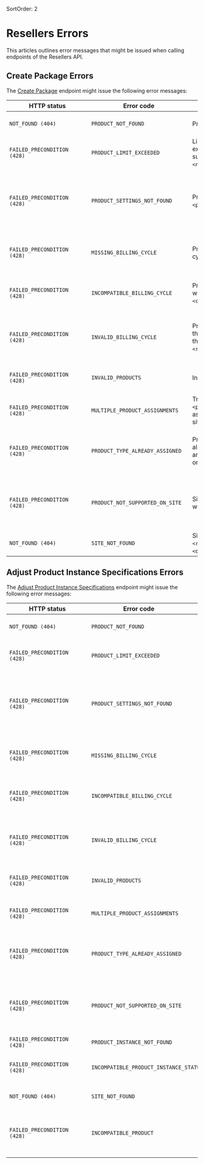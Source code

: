 SortOrder: 2
# Resellers Errors


This articles outlines error messages that might be issued when calling 
endpoints of the Resellers API.


## Create Package Errors


The [Create Package](https://dev.wix.com/api/rest/account-level-apis/resellers/packages/create-package-v2) endpoint might issue the following error messages:

| <div style="width:200px">HTTP status</div> | <div style="width:250px">Error code</div>                                 | <div style="width:280px">Error message </div>                                                                                                                   | <div style="width:300px">Troubleshooting </div>                                                                                                                                                                                                                         |
|--------------------------------------------|---------------------------------------------------------------------------|-----------------------------------------------------------------------------------------------------------------------------------------------------------------|-------------------------------------------------------------------------------------------------------------------------------------------------------------------------------------------------------------------------------------------------------------------------|
| `NOT_FOUND (404)` | `PRODUCT_NOT_FOUND` | Product id not found in catalog. | Make sure that the product ID is correct. You can contact the [Wix B2B sales](mailto:bizdev@wix.com) for a list of product IDs. |
| `FAILED_PRECONDITION (428)` | `PRODUCT_LIMIT_EXCEEDED` | Limit for product `<productId>` exceeded, number of current subscriptions `<numberOfCurrentSubscriptions>`. | Each product instance can only be assigned in a limited number of subscriptions. You can contact the [Wix B2B sales](mailto:bizdev@wix.com) for more information. |
| `FAILED_PRECONDITION (428)` | `PRODUCT_SETTINGS_NOT_FOUND` | Product doesn't have any settings `<productId>`. | Each product must have settings defining how it can be canceled and when customers are notified. A product can't be assigned to a package if these settings are missing. Currently, only Wix can define these settings. Contact the [Wix B2B sales](mailto:bizdev@wix.com) to make sure that the product has been defined properly. |
| `FAILED_PRECONDITION (428)` | `MISSING_BILLING_CYCLE` | Product `<productId>` must receive a cycle upon creating. | Missing information about which billing cycle to use for the product. Make sure to specify a billing cycle in the request if the product has more than a single supported cycle. |
| `FAILED_PRECONDITION (428)` | `INCOMPATIBLE_BILLING_CYCLE` | Product `<productId>` cannot be used with cycle: `<cycle>`, it is not one of `<cycles>`. | The specified billing cycle isn't supported for the product. Make sure to provide a supported billing cycle for each product. Contact the [Wix B2B sales](mailto:bizdev@wix.com) for more information. |
| `FAILED_PRECONDITION (428)` | `INVALID_BILLING_CYCLE` | Product `<productId>` is allowed for those cycles: `<settingsCycles>` and the request had this contract details: `<requestedContractDetails>`. | The specified billing cycle isn't supported for any product. Make sure to provide a supported billing cycle. Contact the [Wix B2B sales](mailto:bizdev@wix.com) for more information about the supported billing cycles. |
| `FAILED_PRECONDITION (428)` | `INVALID_PRODUCTS` | Invalid products: `<productIds>`. | Some of the specified product IDs aren't supported. Contact the [Wix B2B sales](mailto:bizdev@wix.com) for more information about available products. |
| `FAILED_PRECONDITION (428)` | `MULTIPLE_PRODUCT_ASSIGNMENTS` | Trying to assign products: `<productIds>` that cannot be assigned simultaneously to the same site `<metaSiteId>`. | You can't assign a product more than once per request. Make sure to assign each product only once. |
| `FAILED_PRECONDITION (428)` | `PRODUCT_TYPE_ALREADY_ASSIGNED` | Product type: `<productTypeId>` is allowed only as one instance per site and site `<metasiteId>` already has one product of that type. | Make sure that you don't assign a product to a site that already has another product of the same type. Contact the [Wix B2B sales](mailto:bizdev@wix.com) for more information about product types and the products they include. |
| `FAILED_PRECONDITION (428)` | `PRODUCT_NOT_SUPPORTED_ON_SITE` | Site `<metasiteId>` is not compatible with product `<productId>`. | Some products can't be assigned to the specified site. Check that each site has the required Premium plan, when trying to assign a product to it. Contact the [Wix B2B sales](mailto:bizdev@wix.com) for more information about whih plans are required for each products.  |
| `NOT_FOUND (404)` | `SITE_NOT_FOUND` | Site `<metaSiteId>` is not owned by `<requestingAccountId>`, but by `<ownerAccountId>`. | Check that the site exists and that it belongs to the source account. |



## Adjust Product Instance Specifications Errors


The [Adjust Product Instance Specifications](https://dev.wix.com/api/rest/account-level-apis/resellers/product-instances/adjust-product-instance-specifications) endpoint might issue the following error messages:

| <div style="width:200px">HTTP status</div> | <div style="width:250px">Error code</div>                                 | <div style="width:280px">Error message </div>                                                                                                                   | <div style="width:300px">Troubleshooting </div>                                                                                                                                                                                                                         |
|--------------------------------------------|---------------------------------------------------------------------------|-----------------------------------------------------------------------------------------------------------------------------------------------------------------|-------------------------------------------------------------------------------------------------------------------------------------------------------------------------------------------------------------------------------------------------------------------------|
| `NOT_FOUND (404)` | `PRODUCT_NOT_FOUND` | Product id not found in catalog. | Make sure that the product ID is correct. You can contact the [Wix B2B sales](mailto:bizdev@wix.com) for a list of product IDs. |
| `FAILED_PRECONDITION (428)` | `PRODUCT_LIMIT_EXCEEDED` | Limit for product `<productId>` exceeded, number of current subscriptions `<numberOfCurrentSubscriptions>`. | Each product instance can only be assigned in a limited number of subscriptions. You can contact the [Wix B2B sales](mailto:bizdev@wix.com) for more information. |
| `FAILED_PRECONDITION (428)` | `PRODUCT_SETTINGS_NOT_FOUND` | Product doesn't have any settings `<productId>`. | Each product must have settings defining how it can be canceled and when customers are notified. A product can't be assigned to a package if these settings are missing. Currently, only Wix can define these settings. Contact the [Wix B2B sales](mailto:bizdev@wix.com) to make sure that the product has been defined properly. |
| `FAILED_PRECONDITION (428)` | `MISSING_BILLING_CYCLE` | Product `<productId>` must receive a cycle upon creating. | Missing information about which billing cycle to use for the product. Make sure to specify a billing cycle in the request if the product has more than a single supported cycle. |
| `FAILED_PRECONDITION (428)` | `INCOMPATIBLE_BILLING_CYCLE` | Product `<productId>` cannot be used with cycle: `<cycle>`, it is not one of `<cycles>`. | The specified billing cycle isn't supported for the product. Make sure to provide a supported billing cycle for each product. Contact the [Wix B2B sales](mailto:bizdev@wix.com) for more information. |
| `FAILED_PRECONDITION (428)` | `INVALID_BILLING_CYCLE` | Product `<productId>` is allowed for those cycles: `<settingsCycles>` and the request had this contract details: `<requestedContractDetails>`. | The specified billing cycle isn't supported for any product. Make sure to provide a supported billing cycle. Contact the [Wix B2B sales](mailto:bizdev@wix.com) for more information about the supported billing cycles. |
| `FAILED_PRECONDITION (428)` | `INVALID_PRODUCTS` | Invalid products: `<productIds>`. | Some of the specified product IDs aren't supported. Contact the [Wix B2B sales](mailto:bizdev@wix.com) for more information about available products. |
| `FAILED_PRECONDITION (428)` | `MULTIPLE_PRODUCT_ASSIGNMENTS` | Trying to assign products: `<productIds>` that cannot be assigned simultaneously to the same site `<metaSiteId>`. | You can't assign a product more than once per request. Make sure to assign each product only once. |
| `FAILED_PRECONDITION (428)` | `PRODUCT_TYPE_ALREADY_ASSIGNED` | Product type: `<productTypeId>` is allowed only as one instance per site and site `<metasiteId>` already has one product of that type. | Make sure that you don't assign a product to a site that already has another product of the same type. Contact the [Wix B2B sales](mailto:bizdev@wix.com) for more information about product types and the products they include. |
| `FAILED_PRECONDITION (428)` | `PRODUCT_NOT_SUPPORTED_ON_SITE` | Site `<metasiteId>` is not compatible with product `<productId>`. | Some products can't be assigned to the specified site. Check that each site has the required Premium plan, when trying to assign a product to it. Contact the [Wix B2B sales](mailto:bizdev@wix.com) for more information about whih plans are required for each products.  |
| `FAILED_PRECONDITION (428)` | `PRODUCT_INSTANCE_NOT_FOUND` | Product instance with id `<instanceId>` was not found. | Make sure that the product instance ID is correct. |
| `FAILED_PRECONDITION (428)` | `INCOMPATIBLE_PRODUCT_INSTANCE_STATUS` | Product instance with id `<instanceId>` is with incompatible status `<status>`. | The product instance can't be updated, because its current status doesn't allow the update. Contact the [Wix B2B sales](mailto:bizdev@wix.com) for more information. |
| `NOT_FOUND (404)` | `SITE_NOT_FOUND` | Site `<metaSiteId>` is not owned by `<requestingAccountId>`, but by `<ownerAccountId>`. | Check that the site exists and that it belongs to the source account. |
| `FAILED_PRECONDITION (428)` | `INCOMPATIBLE_PRODUCT` | Cannot change asset from product of type `<existingProductType>` with id `<existingProductId>` to product with id: `<targetProductId>`. | You can only replace a product instance with a product belonging to the same type. Contact the [Wix B2B sales](mailto:bizdev@wix.com) for more information about product types and the products they include.|